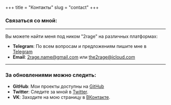 +++
title = "Контакты"
slug = "contact"
+++

### Связаться со мной:

---

Вы можете найти меня под ником "2rage" на различных платформах:

- **Telegram**: По всем вопросам и предложениям пишите мне в [Telegram](https://t.me/the2rage)
- **Email**: [2rage.name@gmail.com](mailto:2rage.name@gmail.com) или [the2rage@icloud.com](mailto:the2rage@icloud.com)

---

### За обновлениями можно следить:

- **GitHub**: Мои проекты доступны на [GitHub](https://github.com/2rage)
- **Twitter**: Следите за мной в [Twitter](https://twitter.com/2rage).
- **VK**: Заходите на мою страницу в [ВКонтакте](https://vk.com/2rage).
